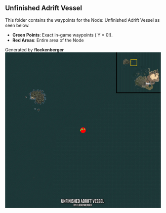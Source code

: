 ## Unfinished Adrift Vessel
This folder contains the waypoints for the Node: Unfinished Adrift Vessel as seen below.

- **Green Points**: Exact in-game waypoints ( Y = 0!).
- **Red Areas**: Entire area of the Node

Generated by **flockenberger**
![by_flockenberger](./Preview.webp)